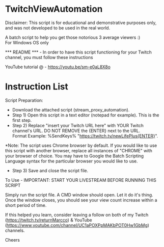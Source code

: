 # TwitchViewAutomation
Disclaimer: This script is for educational and demonstrative purposes only, and was not developed to be used in the real world.

A batch script to help you get those notorious 3 average viewers :)  
For Windows OS only  

*** README *** - In order to have this script functioning for your Twitch channel, you must follow these instructions

YouTube tutorial @ - https://youtu.be/sm-e0aL8X8o

Instruction List  
================ 
Script Preparation:
* Download the attached script (stream_proxy_automation).
* Step 1) Open this script in a text editor (notepad for example). This is the first step.  
* Step 2) Replace "insert your Twitch URL here" with YOUR Twitch channel's URL. DO NOT REMOVE the {ENTER} next to the URL.   
Format Example: %SendKeys% "https://twitch.tv/newLifePlus{ENTER}".

*Note: The script uses Chrome browser by default. If you would like to use this script with another browser, replace all instances of "CHROME" with your browser of choice. You may have to Google the Batch Scripting Language syntax for the particular browser you would like to use.

* Step 3) Save and close the script file.  

To Use - IMPORTANT: START YOUR LIVESTREAM BEFORE RUNNING THIS SCRIPT  

Simply run the script file. A CMD window should open. Let it do it's thing. Once the window closes, you should see your view count increase within a short period of time.  


If this helped you learn, consider leaving a follow on both of my Twitch (https://twitch.tv/returnMarcco) & YouTube (https://www.youtube.com/channel/UC1aPOXPpMAKbPOT0Hw1GbMg) channels.  

Cheers
